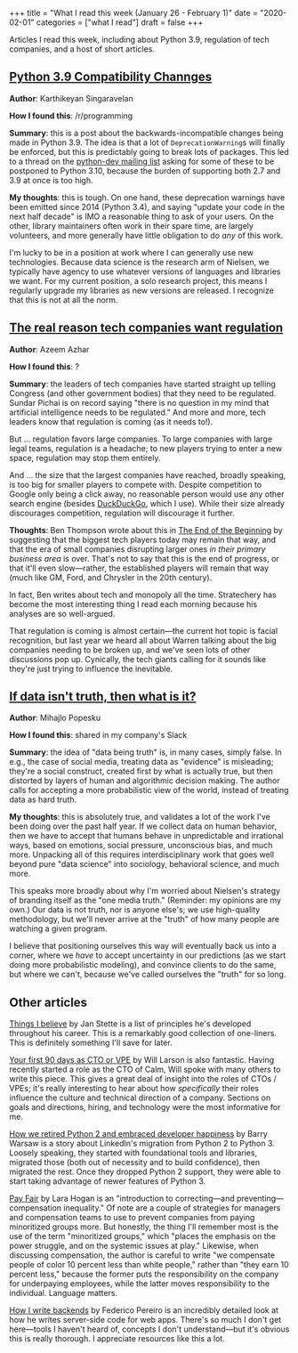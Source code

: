 +++
title = "What I read this week (January 26 - February 1)"
date = "2020-02-01"
categories = ["what I read"]
draft = false
+++

Articles I read this week, including about Python 3.9, regulation of tech companies, and a host of short articles. <!--more-->

## [Python 3.9 Compatibility Channges](https://tirkarthi.github.io/programming/2020/01/27/python-39-changes.html/)
**Author**: Karthikeyan Singaravelan

**How I found this**: /r/programming

**Summary**: this is a post about the backwards-incompatible changes being made in Python 3.9. The idea is that a lot of `DeprecationWarning`s will finally be enforced, but this is predictably going to break lots of packages. This led to a thread on the [python-dev mailing list](https://mail.python.org/archives/list/python-dev@python.org/thread/EYLXCGGJOUMZSE5X35ILW3UNTJM3MCRE/) asking for some of these to be postponed to Python 3.10, because the burden of supporting both 2.7 and 3.9 at once is too high.

**My thoughts**: this is tough. On one hand, these deprecation warnings have been emitted since 2014 (Python 3.4), and saying "update your code in the next half decade" is IMO a reasonable thing to ask of your users. On the other, library maintainers often work in their spare time, are largely volunteers, and more generally have little obligation to do *any* of this work.

I'm lucky to be in a position at work where I can generally use new technologies. Because data science is the research arm of Nielsen, we typically have agency to use whatever versions of languages and libraries we want. For my current position, a solo research project, this means I regularly upgrade my libraries as new versions are released. I recognize that this is not at all the norm.

## [The real reason tech companies want regulation](https://www.exponentialview.co/p/-the-real-reason-tech-companies-want)
**Author**: Azeem Azhar

**How I found this**: ?

**Summary**: the leaders of tech companies have started straight up telling Congress (and other government bodies) that they need to be regulated. Sundar Pichai is on record saying "there is no question in my mind that artificial intelligence needs to be regulated." And more and more, tech leaders know that regulation is coming (as it needs to!).

But ... regulation favors large companies. To large companies with large legal teams, regulation is a headache; to new players trying to enter a new space, regulation may stop them entirely.

And ... the size that the largest companies have reached, broadly speaking, is too big for smaller players to compete with. Despite competition to Google only being a click away, no reasonable person would use any other search engine (besides [DuckDuckGo](https://duckduckgo.com/), which I use). While their size already discourages competition, regulation will discourage it further.

**Thoughts**: Ben Thompson wrote about this in [The End of the Beginning](https://stratechery.com/2020/the-end-of-the-beginning/) by suggesting that the biggest tech players today may remain that way, and that the era of small companies disrupting larger ones *in their primary business area* is over. That's not to say that this is the end of progress, or that it'll even slow—rather, the established players will remain that way (much like GM, Ford, and Chrysler in the 20th century).

In fact, Ben writes about tech and monopoly all the time. Stratechery has become the most interesting thing I read each morning because his analyses are so well-argued. 

That regulation is coming is almost certain—the current hot topic is facial recognition, but last year we heard all about Warren talking about the big companies needing to be broken up, and we've seen lots of other discussions pop up. Cynically, the tech giants calling for it sounds like they're just trying to influence the inevitable.

## [If data isn't truth, then what is it?](https://www.research-live.com/article/opinion/if-data-isnt-truth-then-what-is-it/id/5064172)

**Author**: Mihajlo Popesku

**How I found this**: shared in my company's Slack

**Summary**: the idea of "data being truth" is, in many cases, simply false. In e.g., the case of social media, treating data as "evidence" is misleading; they're a social construct, created first by what is actually true, but then distorted by layers of human and algorithmic decision making. The author calls for accepting a more probabilistic view of the world, instead of treating data as hard truth.

**My thoughts**: this is absolutely true, and validates a lot of the work I've been doing over the past half year. If we collect data on human behavior, then we have to accept that humans behave in unpredictable and irrational ways, based on emotions, social pressure, unconscious bias, and much more. Unpacking all of this requires interdisciplinary work that goes well beyond pure "data science" into sociology, behavioral science, and much more.

This speaks more broadly about why I'm worried about Nielsen's strategy of branding itself as the "one media truth." (Reminder: my opinions are my own.) Our data is not truth, nor is anyone else's; we use high-quality methodology, but we'll never arrive at the "truth" of how many people are watching a given program.

I believe that positioning ourselves this way will eventually back us into a corner, where we *have* to accept uncertainty in our predictions (as we start doing more probabilistic modeling), and convince clients to do the same, but where we can't, because we've called ourselves the "truth" for so long.

## Other articles
[Things I believe](https://gist.github.com/stettix/5bb2d99e50fdbbd15dd9622837d14e2b) by Jan Stette is a list of principles he's developed throughout his career. This is a remarkably good collection of one-liners. This is definitely something I'll save for later.

[Your first 90 days as CTO or VPE](https://lethain.com/first-ninety-days-cto-vpe/) by Will Larson is also fantastic. Having recently started a role as the CTO of Calm, Will spoke with many others to write this piece. This gives a great deal of insight into the roles of CTOs / VPEs; it's really interesting to hear about how *specifically* their roles influence the culture and technical direction of a company. Sections on goals and directions, hiring, and technology were the most informative for me.

[How we retired Python 2 and embraced developer happiness](https://engineering.linkedin.com/blog/2020/how-we-retired-python-2-and-improved-developer-happiness) by Barry Warsaw is a story about LinkedIn's migration from Python 2 to Python 3. Loosely speaking, they started with foundational tools and libraries, migrated those (both out of necessity and to build confidence), then migrated the rest. Once they dropped Python 2 support, they were able to start taking advantage of newer features of Python 3.

[Pay Fair](https://increment.com/teams/pay-fair/) by Lara Hogan is an "introduction to correcting—and preventing—compensation inequality." Of note are a couple of strategies for managers and compensation teams to use to prevent companies from paying minoritized groups more. But honestly, the thing I'll remember most is the use of the term "minoritized groups," which "places the emphasis on the power struggle, and on the systemic issues at play." Likewise, when discussing compensation, the author is careful to write "we compensate people of color 10 percent less than white people," rather than "they earn 10 percent less," because the former puts the responsibility on the company for underpaying employees, while the latter moves responsibility to the individual. Language matters.

[How I write backends](https://github.com/fpereiro/backendlore) by Federico Pereiro is an incredibly detailed look at how he writes server-side code for web apps. There's so much I don't get here—tools I haven't heard of, concepts I don't understand—but it's obvious this is really thorough. I appreciate resources like this a lot.




